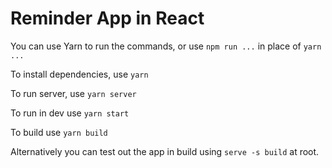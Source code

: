 # Reminder App in React

You can use Yarn to run the commands, or use `npm run ...` in place of `yarn ...`

To install dependencies, use `yarn`

To run server, use `yarn server`

To run in dev use `yarn start`

To build use `yarn build`

Alternatively you can test out the app in build using `serve -s build` at root.
